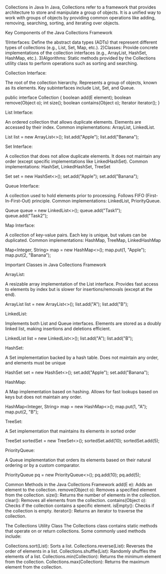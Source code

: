Collections in Java
In Java, Collections refer to a framework that provides architecture to store and manipulate a group of objects. It is a unified way to work with groups of objects by providing common operations like adding, removing, searching, sorting, and iterating over objects.

Key Components of the Java Collections Framework

1)Interfaces: Define the abstract data types (ADTs) that represent different types of collections (e.g., List, Set, Map, etc.).
2)Classes: Provide concrete implementations of the collection interfaces (e.g., ArrayList, HashSet, HashMap, etc.).
3)Algorithms: Static methods provided by the Collections utility class to perform operations such as sorting and searching.


Collection Interface:

The root of the collection hierarchy.
Represents a group of objects, known as its elements.
Key subinterfaces include List, Set, and Queue.

public interface Collection<E> {
    boolean add(E element);
    boolean remove(Object o);
    int size();
    boolean contains(Object o);
    Iterator<E> iterator();
}

List Interface:

An ordered collection that allows duplicate elements.
Elements are accessed by their index.
Common implementations: ArrayList, LinkedList.

List<String> list = new ArrayList<>();
list.add("Apple");
list.add("Banana");

Set Interface:

A collection that does not allow duplicate elements.
It does not maintain any order (except specific implementations like LinkedHashSet).
Common implementations: HashSet, LinkedHashSet, TreeSet

Set<String> set = new HashSet<>();
set.add("Apple");
set.add("Banana");

Queue Interface:

A collection used to hold elements prior to processing.
Follows FIFO (First-In-First-Out) principle.
Common implementations: LinkedList, PriorityQueue.

Queue<String> queue = new LinkedList<>();
queue.add("Task1");
queue.add("Task2");

Map Interface:

A collection of key-value pairs.
Each key is unique, but values can be duplicated.
Common implementations: HashMap, TreeMap, LinkedHashMap

Map<Integer, String> map = new HashMap<>();
map.put(1, "Apple");
map.put(2, "Banana");


Important Classes in Java Collections Framework

ArrayList:

A resizable array implementation of the List interface.
Provides fast access to elements by index but is slower for insertions/removals (except at the end).

ArrayList<String> list = new ArrayList<>();
list.add("A");
list.add("B");

LinkedList:

Implements both List and Queue interfaces.
Elements are stored as a doubly linked list, making insertions and deletions efficient.

LinkedList<String> list = new LinkedList<>();
list.add("A");
list.add("B");

HashSet:

A Set implementation backed by a hash table.
Does not maintain any order, and elements must be unique

HashSet<String> set = new HashSet<>();
set.add("Apple");
set.add("Banana");

HashMap:

A Map implementation based on hashing.
Allows for fast lookups based on keys but does not maintain any order.

HashMap<Integer, String> map = new HashMap<>();
map.put(1, "A");
map.put(2, "B");

TreeSet:

A Set implementation that maintains its elements in sorted order

TreeSet<Integer> sortedSet = new TreeSet<>();
sortedSet.add(10);
sortedSet.add(5);

PriorityQueue:

A Queue implementation that orders its elements based on their natural ordering or by a custom comparator.

PriorityQueue<Integer> pq = new PriorityQueue<>();
pq.add(10);
pq.add(5);

Common Methods in the Java Collections Framework
add(E e): Adds an element to the collection.
remove(Object o): Removes a specified element from the collection.
size(): Returns the number of elements in the collection.
clear(): Removes all elements from the collection.
contains(Object o): Checks if the collection contains a specific element.
isEmpty(): Checks if the collection is empty.
iterator(): Returns an iterator to traverse the collection.

The Collections Utility Class
The Collections class contains static methods that operate on or return collections. Some commonly used methods include:

Collections.sort(List<T>): Sorts a list.
Collections.reverse(List<T>): Reverses the order of elements in a list.
Collections.shuffle(List<T>): Randomly shuffles the elements of a list.
Collections.min(Collection<T>): Returns the minimum element from the collection.
Collections.max(Collection<T>): Returns the maximum element from the collection.